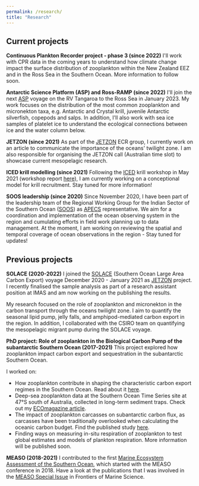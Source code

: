 ```yaml
---
permalink: /research/
title: "Research"
---
```

## Current projects
**Continuous Plankton Recorder project - phase 3 (since 2022)**
I'll work with CPR data in the coming years to understand how climate change impact the surface distribution of zooplankton within the New Zealand EEZ and in the Ross Sea in the Southern Ocean. More information to follow soon.

**Antarctic Science Platform (ASP) and Ross-RAMP (since 2022)**
I'll join the next [ASP](https://www.antarcticscienceplatform.org.nz/) voyage on the RV Tangaroa to the Ross Sea in January 2023. My work focuses on the distribution of the most common zooplankton and micronekton taxa, e.g. Antarctic and Crystal krill, juvenile Antarctic silverfish, copepods and salps. In addition, I'll also work with sea ice samples of platelet ice to understand the ecological connections between ice and the water column below.

**JETZON (since 2021)**
As part of the [JETZON](https://jetzon.org/) ECR group, I currently work on an article to communicate the importance of the oceans' twilight zone. I am also responsible for organising the JETZON call (Australian time slot) to showcase current mesopelagic research.

**ICED krill modelling (since 2021)** 
Following the [ICED](https://www.iced.ac.uk/index.htm) krill workshop in May 2021 (workshop report [here](https://www.iced.ac.uk/products.htm)), I am currently working on a conceptional model for krill recruitment. Stay tuned for more information! 

**SOOS leadership (since 2020)**
Since November 2020, I have been part of the leadership team of the Regional Working Group for the Indian Sector of the Southern Ocean ([SOOS](https://www.soos.aq/activities/rwg/sois)) as [APECS](https://www.apecs.is/) representative. We aim for a coordination and implementation of the ocean observing system in the region and cumulating efforts in field work planning up to data management. At the moment, I am working on reviewing the spatial and temporal coverage of ocean observations in the region - Stay tuned for updates!

## Previous projects
**SOLACE (2020-2022)**
I joined the [SOLACE](https://solace2020.net/) (Southern Ocean Large Area Carbon Export) voyage December 2020 - January 2021 as [JETZON](https://jetzon.org/) project. 
I recently finalised the sample analysis as part of a research assistant position at IMAS and am now working on the publishing the results.

My research focused on the role of zooplankton and micronekton in the carbon transport through the oceans twilight zone. I aim to quantify the seasonal lipid pump, jelly falls, and amphipod-mediated carbon export in the region. In addition, I collaborated with the CSIRO team on quantifying the mesopelagic migrant pump during the SOLACE voyage.

**PhD project: Role of zooplankton in the Biological Carbon Pump of the subantarctic Southern Ocean (2017-2021)**
This project explored how zooplankton impact carbon export and sequestration in the subantarctic Southern Ocean. 

I worked on:
- How zooplankton contribute in shaping the characteristic carbon export regimes in the Southern Ocean. Read about it [here](https://www.frontiersin.org/articles/10.3389/fmars.2020.567917/full).
- Deep-sea zooplankton data at the Southern Ocean Time Series site at 47&deg;S south of Australia, collected in long-term sediment traps. Check out my [ECOmagazine article](http://digital.ecomagazine.com/publication/frame.php?i=674747&p=64&pn=&ver=html5). 
- The impact of zooplankton carcasses on subantarctic carbon flux, as carcasses have been traditionally overlooked when calculating the oceanic carbon budget. Find the published study [here](https://aslopubs.onlinelibrary.wiley.com/doi/10.1002/lno.11971). 
- Finding ways on measuring in-situ respiration of zooplankton to test global estimates and models of plankton respiration. More information will be published soon. 

**MEASO (2018-2021)**
I contributed to the first [Marine Ecosystem Assessment of the Southern Ocean](https://en.wikipedia.org/wiki/Marine_Ecosystem_Assessment_for_the_Southern_Ocean#:~:text=The%20Marine%20Ecosystem%20Assessment%20for,and%20Ecosystem%20Dynamics%20(ICED).), which started with the MEASO conference in 2018. Have a look at the publications that I was involved in the [MEASO Special Issue](https://www.frontiersin.org/research-topics/10606/marine-ecosystem-assessment-for-the-southern-ocean-meeting-the-challenge-for-conserving-earth-ecosys#overview) in Frontiers of Marine Science.
